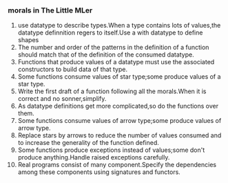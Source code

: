 
### morals in The Little MLer

1. use datatype to describe types.When a type contains lots of values,the datatype definnition regers to itself.Use a with datatype to define shapes
2. The number and order of the patterns in the definition of a function should match that of the definition of the consumed datatype.
3. Functions that produce values of a datatype must use the associated constructors to build data of that type.
4. Some functions consume values of star type;some produce values of a star type.
5. Write the first draft of a function following all the morals.When it is correct and no sonner,simplify.
6. As datatype definitions get more complicated,so do the functions over them.
7. Some functions consume values of arrow type;some produce values of arrow type.
8. Replace stars by arrows to reduce the number of values consumed and to increase the generality of the function defined.
9. Some functions produce exceptions instead of values;some don't produce anything.Handle raised exceptions carefully.
10. Real programs consist of many component.Specify the dependencies among these components using signatures and functors.



